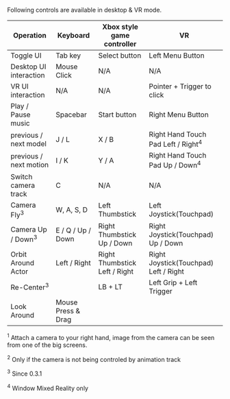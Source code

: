 Following controls are available in desktop & VR mode.


Operation | Keyboard | Xbox style game controller | VR
--- | --- | --- | ---
Toggle UI | Tab key | Select button | Left Menu Button
Desktop UI interaction | Mouse Click | N/A | N/A
VR UI interaction | N/A | N/A | Pointer + Trigger to click
Play / Pause music | Spacebar | Start button | Right Menu Button
previous / next model | J / L | X / B | Right Hand Touch Pad Left / Right<sup>4</sup>
previous / next motion | I / K | Y / A | Right Hand Touch Pad Up / Down<sup>4</sup>
Switch camera track | C | N/A | N/A
Camera Fly<sup>3</sup> | W, A, S, D | Left Thumbstick | Left Joystick(Touchpad)
Camera Up / Down<sup>3</sup> | E / Q / Up / Down | Right Thumbstick Up / Down | Right Joystick(Touchpad) Up / Down
Orbit Around Actor | Left / Right | Right Thumbstick Left / Right | Right Joystick(Touchpad) Left / Right
Re-Center<sup>3</sup> | | LB + LT | Left Grip + Left Trigger 
Look Around | Mouse Press & Drag | | 


<sup>1</sup> Attach a camera to your right hand, image from the camera can be seen from one of the big screens.

<sup>2</sup> Only if the camera is not being controled by animation track

<sup>3</sup> Since 0.3.1 

<sup>4</sup> Window Mixed Reality only
